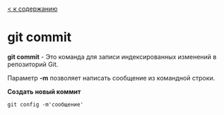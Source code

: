 [< к содержанию](/readme.md)
# git commit

**git commit** - Это команда для записи индексированных изменений в репозиторий Git.

Параметр **-m** позволяет написать сообщение из командной строки.

**Cоздать новый коммит** 
~~~
git config -m'сообщение'
~~~
